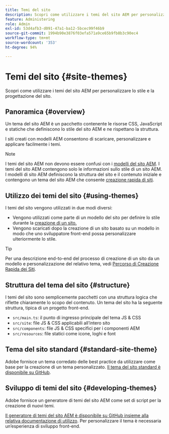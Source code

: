 ```yaml
---
title: Temi del sito
description: Scopri come utilizzare i temi del sito AEM per personalizzare lo stile e la progettazione del sito.
feature: Administering
role: Admin
exl-id: 53d4afb3-d091-47a1-ba12-5bcec99f46b9
source-git-commit: 1994b90e3876f03efa571a9ce65b9fb8b3c90ec4
workflow-type: tm+mt
source-wordcount: '353'
ht-degree: 94%

---
```


# Temi del sito {#site-themes}

Scopri come utilizzare i temi del sito AEM per personalizzare lo stile e la progettazione del sito.

## Panoramica {#overview}

Un tema del sito AEM è un pacchetto contenente le risorse CSS, JavaScript e statiche che definiscono lo stile del sito AEM e ne rispettano la struttura.

I siti creati con modelli AEM consentono di scaricare, personalizzare e applicare facilmente i temi.

>[!NOTE]
>
>I temi del sito AEM non devono essere confusi con i [modelli del sito AEM](site-templates.md). I temi del sito AEM contengono solo le informazioni sullo stile di un sito AEM. I modelli di sito AEM definiscono la struttura del sito e il contenuto iniziale e contengono un tema del sito AEM che consente [creazione rapida di siti](create-site.md).

## Utilizzo dei temi del sito {#using-themes}

I temi del sito vengono utilizzati in due modi diversi:

* Vengono utilizzati come parte di un modello del sito per definire lo stile durante la [creazione di un sito.](create-site.md)
* Vengono scaricati dopo la creazione di un sito basato su un modello in modo che uno sviluppatore front-end possa personalizzare ulteriormente lo stile.

>[!TIP]
>
>Per una descrizione end-to-end del processo di creazione di un sito da un modello e personalizzazione del relativo tema, vedi [Percorso di Creazione Rapida dei Siti](/help/journey-sites/quick-site/overview.md).

## Struttura del tema del sito {#structure}

I temi del sito sono semplicemente pacchetti con una struttura logica che riflette chiaramente lo scopo del contenuto. Un tema del sito ha la seguente struttura, tipica di un progetto front-end.

* `src/main.ts`: il punto di ingresso principale del tema JS &amp; CSS
* `src/site`: file JS &amp; CSS applicabili all’intero sito
* `src/components`: file JS &amp; CSS specifici per i componenti AEM
* `src/resources`: file statici come icone, loghi e font

## Tema del sito standard {#standard-site-theme}

Adobe fornisce un tema corredato delle best practice da utilizzare come base per la creazione di un tema personalizzato. [Il tema del sito standard è disponibile su GitHub](https://github.com/adobe/aem-site-template-standard/tree/main/theme).

## Sviluppo di temi del sito {#developing-themes}

Adobe fornisce un generatore di temi del sito AEM come set di script per la creazione di nuovi temi.

[Il generatore di temi del sito AEM è disponibile su GitHub insieme alla relativa documentazione di utilizzo](https://github.com/adobe/aem-site-theme-builder). Per personalizzare il tema è necessaria un’esperienza di sviluppo front-end.
